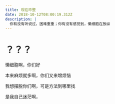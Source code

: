 ```yaml
---
title: 现在咋整
date: 2018-10-12T08:00:19.312Z
description: |
  你有没有听说过，困难重重；你有没有感觉到，懒细胞在放纵
---
```

# ？？？

懒细胞啊，你们好

本来麻烦就多啊，你们又来增烦恼

我想摆脱你们啊，可是方法到哪里找

是我自己迷茫啊，
